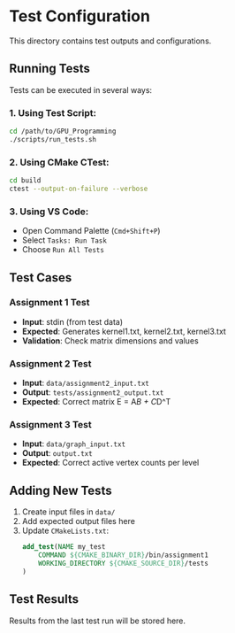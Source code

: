 # Test Configuration

This directory contains test outputs and configurations.

## Running Tests

Tests can be executed in several ways:

### 1. Using Test Script:
```bash
cd /path/to/GPU_Programming
./scripts/run_tests.sh
```

### 2. Using CMake CTest:
```bash
cd build
ctest --output-on-failure --verbose
```

### 3. Using VS Code:
- Open Command Palette (`Cmd+Shift+P`)
- Select `Tasks: Run Task`
- Choose `Run All Tests`

## Test Cases

### Assignment 1 Test
- **Input**: stdin (from test data)
- **Expected**: Generates kernel1.txt, kernel2.txt, kernel3.txt
- **Validation**: Check matrix dimensions and values

### Assignment 2 Test
- **Input**: `data/assignment2_input.txt`
- **Output**: `tests/assignment2_output.txt`
- **Expected**: Correct matrix E = A*B + C*D^T

### Assignment 3 Test
- **Input**: `data/graph_input.txt`
- **Output**: `output.txt`
- **Expected**: Correct active vertex counts per level

## Adding New Tests

1. Create input files in `data/`
2. Add expected output files here
3. Update `CMakeLists.txt`:
   ```cmake
   add_test(NAME my_test 
       COMMAND ${CMAKE_BINARY_DIR}/bin/assignment1
       WORKING_DIRECTORY ${CMAKE_SOURCE_DIR}/tests
   )
   ```

## Test Results

Results from the last test run will be stored here.
